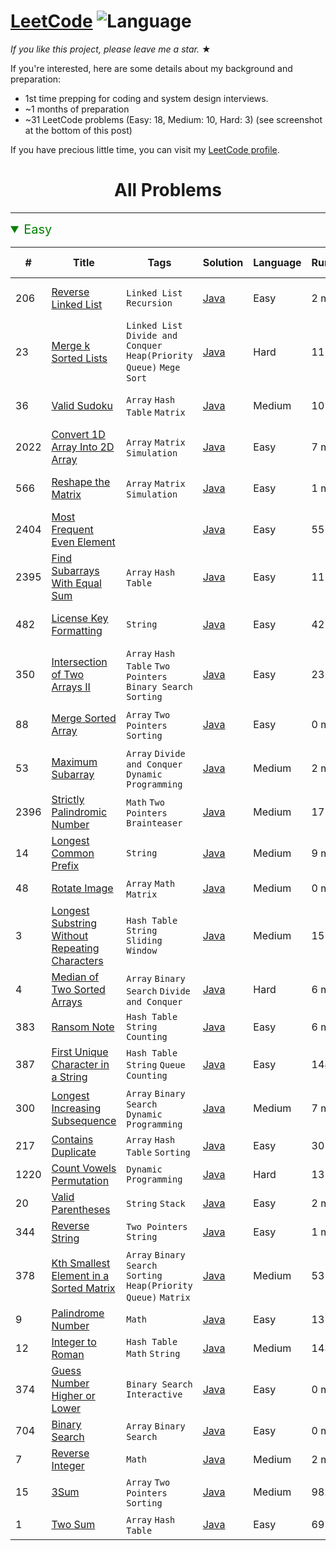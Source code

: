 # [LeetCode](https://leetcode.com/problemset/algorithms/) ![Language](https://img.shields.io/badge/language-Java-blue.svg)

_If you like this project, please leave me a star._ &#9733;<br>

If you're interested, here are some details about my background and preparation:
- 1st time prepping for coding and system design interviews.
- ~1 months of preparation
- ~31 LeetCode problems (Easy: 18, Medium: 10, Hard: 3) (see screenshot at the bottom of this post)

If you have precious little time, you can visit my [LeetCode profile](https://leetcode.com/shawonlodh/).

<h1 align="center" >All Problems</h1>

---

<details open>
  <summary style="font-size: 20px;color:green;">Easy</summary>
  <p> 

| #    | Title                                                                                                                           | Tags                                                                | Solution                                                                                                               | Language | Runtime | Date Submitted     |
|------|---------------------------------------------------------------------------------------------------------------------------------|---------------------------------------------------------------------|------------------------------------------------------------------------------------------------------------------------|----------|---------|--------------------|
| 206  | [Reverse Linked List](https://leetcode.com/problems/reverse-linked-list/)                                                       | `Linked List` `Recursion`                                           | [Java](https://github.com/Shawon-Lodh/LeetCode_solves/blob/master/src/ReverseLinkedList.java)                          | Easy     | 2 ms    | 13 september, 2022 |
| 23   | [Merge k Sorted Lists](https://leetcode.com/problems/merge-k-sorted-lists/)                                                     | `Linked List` `Divide and Conquer` `Heap(Priority Queue)` `Mege Sort` | [Java](https://github.com/Shawon-Lodh/LeetCode_solves/blob/master/src/MergeKSortedLists.java)                          | Hard     | 11 ms   | 12 september, 2022 |
| 36   | [Valid Sudoku](https://leetcode.com/problems/valid-sudoku/)                                                                     | `Array` `Hash Table` `Matrix`                                       | [Java](https://github.com/Shawon-Lodh/LeetCode_solves/blob/master/src/ValidSudoku.java)                                | Medium   | 10 ms   | 11 september, 2022 |
| 2022 | [Convert 1D Array Into 2D Array](https://leetcode.com/problems/convert-1d-array-into-2d-array/)                                 | `Array` `Matrix` `Simulation`                                                                    | [Java](https://github.com/Shawon-Lodh/LeetCode_solves/blob/master/src/Convert1DArrayInto2DArray.java)                  | Easy     | 7 ms    | 11 september, 2022 |
| 566  | [Reshape the Matrix](https://leetcode.com/problems/reshape-the-matrix/)                                                         | `Array` `Matrix` `Simulation`                                                                    | [Java](https://github.com/Shawon-Lodh/LeetCode_solves/blob/master/src/ReshapeTheMatrix.java)                           | Easy     | 1 ms    | 11 september, 2022 |
| 2404 | [Most Frequent Even Element](https://leetcode.com/problems/most-frequent-even-element/)                                         |                                                                     | [Java](https://github.com/Shawon-Lodh/LeetCode_solves/blob/master/src/MostFrequentEvenElement.java)                    | Easy     | 55 ms   | 11 september, 2022 |
| 2395 | [Find Subarrays With Equal Sum](https://leetcode.com/problems/find-subarrays-with-equal-sum/)                                   |  `Array` `Hash Table`                                                                   | [Java](https://github.com/Shawon-Lodh/LeetCode_solves/blob/master/src/FindSubarraysWithEqualSum.java)                  | Easy     | 11 ms   | 8 september, 2022  |
| 482  | [License Key Formatting](https://leetcode.com/problems/license-key-formatting/)                                                 |  `String`                                                                   | [Java](https://github.com/Shawon-Lodh/LeetCode_solves/blob/master/src/LicenseKeyFormatting.java)                       | Easy     | 42 ms   | 8 september, 2022  |
| 350  | [Intersection of Two Arrays II](https://leetcode.com/problems/intersection-of-two-arrays-ii/)                                   | `Array` `Hash Table` `Two Pointers` `Binary Search` `Sorting`       | [Java](https://github.com/Shawon-Lodh/LeetCode_solves/blob/master/src/IntersectionOfTwoArraysII.java)                  | Easy     | 23 ms   | 7 september, 2022  |
| 88   | [Merge Sorted Array](https://leetcode.com/problems/merge-sorted-array/)                                                         | `Array` `Two Pointers` `Sorting`                                    | [Java](https://github.com/Shawon-Lodh/LeetCode_solves/blob/master/src/MergeSortedArray.java)                           | Easy     | 0 ms    | 5 september, 2022  |
| 53   | [Maximum Subarray](https://leetcode.com/problems/maximum-subarray/)                                                             | `Array` `Divide and Conquer` `Dynamic Programming`                  | [Java](https://github.com/Shawon-Lodh/LeetCode_solves/blob/master/src/MaximumSubarray.java)                            | Medium   | 2 ms    | 4 september, 2022  |
| 2396 | [Strictly Palindromic Number](https://leetcode.com/problems/strictly-palindromic-number/)                                       | `Math` `Two Pointers` `Brainteaser`                                                                    | [Java](https://github.com/Shawon-Lodh/LeetCode_solves/blob/master/src/StrictlyPalindromicNumber_2396.java)             | Medium   | 17 ms   | 3 september, 2022  |
| 14   | [Longest Common Prefix](https://leetcode.com/problems/longest-common-prefix/)                                                   | `String`                                                            | [Java](https://github.com/Shawon-Lodh/LeetCode_solves/blob/master/src/LongestCommonPrefix.java)                        | Medium   | 9 ms    | 31 august, 2022    |
| 48   | [Rotate Image](https://leetcode.com/problems/rotate-image/)                                                                     | `Array` `Math` `Matrix`                                             | [Java](https://github.com/Shawon-Lodh/LeetCode_solves/blob/master/src/RotateImage.java)                                | Medium   | 0 ms    | 30 august, 2022    |
| 3    | [Longest Substring Without Repeating Characters](https://leetcode.com/problems/longest-substring-without-repeating-characters/) | `Hash Table` `String` `Sliding Window`                              | [Java](https://github.com/Shawon-Lodh/LeetCode_solves/blob/master/src/LongestSubstringWithoutRepeatingCharacters.java) | Medium   | 15 ms   | 29 august, 2022    |
| 4    | [Median of Two Sorted Arrays](https://leetcode.com/problems/median-of-two-sorted-arrays/)                                       | `Array` `Binary Search` `Divide and Conquer`                        | [Java](https://github.com/Shawon-Lodh/LeetCode_solves/blob/master/src/MedianOFTwoSortedArrays.java)                    | Hard     | 6 ms    | 26 august, 2022    |
| 383  | [Ransom Note](https://leetcode.com/problems/ransom-note/)                                                                       | `Hash Table` `String` `Counting`                                    | [Java](https://github.com/Shawon-Lodh/LeetCode_solves/blob/master/src/RansomNote.java)                                 | Easy     | 6 ms    | 25 august, 2022    |
| 387  | [First Unique Character in a String](https://leetcode.com/problems/first-unique-character-in-a-string/)                         | `Hash Table` `String` `Queue` `Counting`                              | [Java](https://github.com/Shawon-Lodh/LeetCode_solves/blob/master/src/FirstUniqueCharacterInString.java)               | Easy     | 148 ms  | 16 august, 2022    |
| 300  | [Longest Increasing Subsequence](https://leetcode.com/problems/longest-increasing-subsequence/)                                 | `Array` `Binary Search` `Dynamic Programming`                       | [Java](https://github.com/Shawon-Lodh/LeetCode_solves/blob/master/src/LongestIncreasingSubsequence.java)               | Medium   | 7 ms    | 8 august, 2022     |
| 217  | [Contains Duplicate](https://leetcode.com/problems/contains-duplicate/)                                                         | `Array` `Hash Table` `Sorting`                                      | [Java](https://github.com/Shawon-Lodh/LeetCode_solves/blob/master/src/ContainsDuplicate.java)                          | Easy     | 30 ms   | 7 august, 2022     |
| 1220 | [Count Vowels Permutation](https://leetcode.com/problems/count-vowels-permutation/)                                             | `Dynamic Programming`                                                                    | [Java](https://github.com/Shawon-Lodh/LeetCode_solves/blob/master/src/CountVowelsPermutation.java)                     | Hard     | 13 ms   | 7 august, 2022     |
| 20   | [Valid Parentheses](https://leetcode.com/problems/valid-parentheses/)                                                           | `String` `Stack`                                                    | [Java](https://github.com/Shawon-Lodh/LeetCode_solves/blob/master/src/ValidParentheses.java)                           | Easy     | 2 ms    | 4 august, 2022     |
| 344  | [Reverse String](https://leetcode.com/problems/reverse-string/)                                                                 | `Two Pointers` `String`                                             | [Java](https://github.com/Shawon-Lodh/LeetCode_solves/blob/master/src/ReverseString.java)                              | Easy     | 1 ms    | 4 august, 2022     |
| 378  | [Kth Smallest Element in a Sorted Matrix](https://leetcode.com/problems/kth-smallest-element-in-a-sorted-matrix/)               | `Array` `Binary Search` `Sorting` `Heap(Priority Queue)` `Matrix`   | [Java](https://github.com/Shawon-Lodh/LeetCode_solves/blob/master/src/KthSmallestElementInASortedMatrix.java)          | Medium   | 53 ms   | 2 august, 2022     |
| 9    | [Palindrome Number](https://leetcode.com/problems/palindrome-number/)                                                           | `Math`                                                              | [Java](https://github.com/Shawon-Lodh/LeetCode_solves/blob/master/src/PalindromeNumber.java)                           | Easy     | 13 ms   | 2 august, 2022     |
| 12   | [Integer to Roman](https://leetcode.com/problems/integer-to-roman/)                                                             | `Hash Table` `Math` `String`                                        | [Java](https://github.com/Shawon-Lodh/LeetCode_solves/blob/master/src/IntegerToRoman.java)                             | Medium   | 143 ms  | 1 august, 2022     |
| 374  | [Guess Number Higher or Lower](https://leetcode.com/problems/guess-number-higher-or-lower/)                                     | `Binary Search` `Interactive`                                       | [Java](https://github.com/Shawon-Lodh/LeetCode_solves/blob/master/src/GuessNumberHigherOrLower.java)                   | Easy     | 0 ms    | 27 july, 2022      |
| 704  | [Binary Search](https://leetcode.com/problems/binary-search/)                                                                   | `Array` `Binary Search`                                                                    | [Java](https://github.com/Shawon-Lodh/LeetCode_solves/blob/master/src/BinarySearch.java)                               | Easy     | 0 ms    | 27 july, 2022      |
| 7    | [Reverse Integer](https://leetcode.com/problems/reverse-integer/)                                                               | `Math`                                                              | [Java](https://github.com/Shawon-Lodh/LeetCode_solves/blob/master/src/ReverseInteger.java)                             | Medium   | 2 ms    | 26 july, 2022      |
| 15   | [3Sum](https://leetcode.com/problems/3sum/)                                                                                     | `Array` `Two Pointers` `Sorting`                                    | [Java](https://github.com/Shawon-Lodh/LeetCode_solves/blob/master/src/ThreeSum.java)                                   | Medium   | 982 ms  | 13 july, 2022      |
| 1    | [Two Sum](https://leetcode.com/problems/two-sum/)                                                                               | `Array` `Hash Table`                                                | [Java](https://github.com/Shawon-Lodh/LeetCode_solves/blob/master/src/ThreeSum.java)                                   | Easy     | 69 ms   | 12 july, 2022      |

</p>
</details>